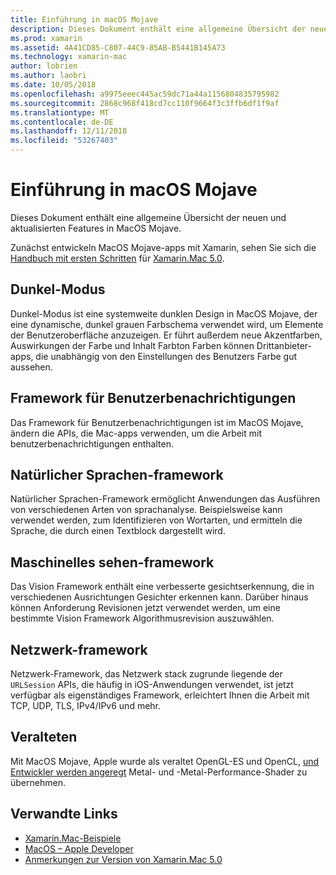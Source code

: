 ```yaml
---
title: Einführung in macOS Mojave
description: Dieses Dokument enthält eine allgemeine Übersicht der neuen und aktualisierten Features in MacOS Mojave.
ms.prod: xamarin
ms.assetid: 4A41CD85-C807-44C9-85AB-B5441B145A73
ms.technology: xamarin-mac
author: lobrien
ms.author: laobri
ms.date: 10/05/2018
ms.openlocfilehash: a9975eeec445ac59dc71a44a1156804835795982
ms.sourcegitcommit: 2868c968f418cd7cc110f9664f3c3ffb6df1f9af
ms.translationtype: MT
ms.contentlocale: de-DE
ms.lasthandoff: 12/11/2018
ms.locfileid: "53267403"
---
```

# <a name="introduction-to-macos-mojave"></a>Einführung in macOS Mojave

Dieses Dokument enthält eine allgemeine Übersicht der neuen und aktualisierten Features in MacOS Mojave.

Zunächst entwickeln MacOS Mojave-apps mit Xamarin, sehen Sie sich die [Handbuch mit ersten Schritten](~/mac/platform/introduction-to-macos-mojave/get-started.md) für [Xamarin.Mac 5.0](https://developer.xamarin.com/releases/mac/xamarin.mac_5/xamarin.mac_5.0/).

## <a name="dark-mode"></a>Dunkel-Modus

Dunkel-Modus ist eine systemweite dunklen Design in MacOS Mojave, der eine dynamische, dunkel grauen Farbschema verwendet wird, um Elemente der Benutzeroberfläche anzuzeigen. Er führt außerdem neue Akzentfarben, Auswirkungen der Farbe und Inhalt Farbton Farben können Drittanbieter-apps, die unabhängig von den Einstellungen des Benutzers Farbe gut aussehen.

## <a name="user-notifications-framework"></a>Framework für Benutzerbenachrichtigungen

Das Framework für Benutzerbenachrichtigungen ist im MacOS Mojave, ändern die APIs, die Mac-apps verwenden, um die Arbeit mit benutzerbenachrichtigungen enthalten.

## <a name="natural-language-framework"></a>Natürlicher Sprachen-framework

Natürlicher Sprachen-Framework ermöglicht Anwendungen das Ausführen von verschiedenen Arten von sprachanalyse. Beispielsweise kann verwendet werden, zum Identifizieren von Wortarten, und ermitteln die Sprache, die durch einen Textblock dargestellt wird.

## <a name="vision-framework"></a>Maschinelles sehen-framework

Das Vision Framework enthält eine verbesserte gesichtserkennung, die in verschiedenen Ausrichtungen Gesichter erkennen kann. Darüber hinaus können Anforderung Revisionen jetzt verwendet werden, um eine bestimmte Vision Framework Algorithmusrevision auszuwählen.

## <a name="network-framework"></a>Netzwerk-framework

Netzwerk-Framework, das Netzwerk stack zugrunde liegende der `URLSession` APIs, die häufig in iOS-Anwendungen verwendet, ist jetzt verfügbar als eigenständiges Framework, erleichtert Ihnen die Arbeit mit TCP, UDP, TLS, IPv4/IPv6 und mehr.

## <a name="deprecations"></a>Veralteten

Mit MacOS Mojave, Apple wurde als veraltet OpenGL-ES und OpenCL, [und Entwickler werden angeregt](https://developer.apple.com/macos/whats-new/) Metal- und -Metal-Performance-Shader zu übernehmen.

## <a name="related-links"></a>Verwandte Links

- [Xamarin.Mac-Beispiele](https://developer.xamarin.com/samples/mac/)
- [MacOS – Apple Developer](https://developer.apple.com/macos/)
- [Anmerkungen zur Version von Xamarin.Mac 5.0](https://docs.microsoft.com/xamarin/mac/release-notes/5/5.0/)
